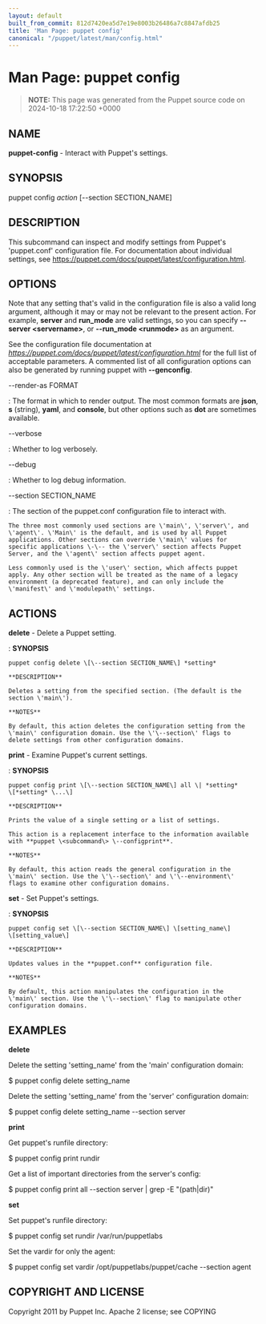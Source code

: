 ```yaml
---
layout: default
built_from_commit: 812d7420ea5d7e19e8003b26486a7c8847afdb25
title: 'Man Page: puppet config'
canonical: "/puppet/latest/man/config.html"
---
```


# Man Page: puppet config

> **NOTE:** This page was generated from the Puppet source code on 2024-10-18 17:22:50 +0000

## NAME
**puppet-config** - Interact with Puppet\'s settings.

## SYNOPSIS
puppet config *action* \[\--section SECTION_NAME\]

## DESCRIPTION
This subcommand can inspect and modify settings from Puppet\'s
\'puppet.conf\' configuration file. For documentation about individual
settings, see https://puppet.com/docs/puppet/latest/configuration.html.

## OPTIONS
Note that any setting that\'s valid in the configuration file is also a
valid long argument, although it may or may not be relevant to the
present action. For example, **server** and **run_mode** are valid
settings, so you can specify **\--server \<servername\>**, or
**\--run_mode \<runmode\>** as an argument.

See the configuration file documentation at
*https://puppet.com/docs/puppet/latest/configuration.html* for the full
list of acceptable parameters. A commented list of all configuration
options can also be generated by running puppet with **\--genconfig**.

\--render-as FORMAT

:   The format in which to render output. The most common formats are
    **json**, **s** (string), **yaml**, and **console**, but other
    options such as **dot** are sometimes available.

\--verbose

:   Whether to log verbosely.

\--debug

:   Whether to log debug information.

\--section SECTION_NAME

:   The section of the puppet.conf configuration file to interact with.

    The three most commonly used sections are \'main\', \'server\', and
    \'agent\'. \'Main\' is the default, and is used by all Puppet
    applications. Other sections can override \'main\' values for
    specific applications \-\-- the \'server\' section affects Puppet
    Server, and the \'agent\' section affects puppet agent.

    Less commonly used is the \'user\' section, which affects puppet
    apply. Any other section will be treated as the name of a legacy
    environment (a deprecated feature), and can only include the
    \'manifest\' and \'modulepath\' settings.

## ACTIONS
**delete** - Delete a Puppet setting.

:   **SYNOPSIS**

    puppet config delete \[\--section SECTION_NAME\] *setting*

    **DESCRIPTION**

    Deletes a setting from the specified section. (The default is the
    section \'main\').

    **NOTES**

    By default, this action deletes the configuration setting from the
    \'main\' configuration domain. Use the \'\--section\' flags to
    delete settings from other configuration domains.

**print** - Examine Puppet\'s current settings.

:   **SYNOPSIS**

    puppet config print \[\--section SECTION_NAME\] all \| *setting*
    \[*setting* \...\]

    **DESCRIPTION**

    Prints the value of a single setting or a list of settings.

    This action is a replacement interface to the information available
    with **puppet \<subcommand\> \--configprint**.

    **NOTES**

    By default, this action reads the general configuration in the
    \'main\' section. Use the \'\--section\' and \'\--environment\'
    flags to examine other configuration domains.

**set** - Set Puppet\'s settings.

:   **SYNOPSIS**

    puppet config set \[\--section SECTION_NAME\] \[setting_name\]
    \[setting_value\]

    **DESCRIPTION**

    Updates values in the **puppet.conf** configuration file.

    **NOTES**

    By default, this action manipulates the configuration in the
    \'main\' section. Use the \'\--section\' flag to manipulate other
    configuration domains.

## EXAMPLES
**delete**

Delete the setting \'setting_name\' from the \'main\' configuration
domain:

\$ puppet config delete setting_name

Delete the setting \'setting_name\' from the \'server\' configuration
domain:

\$ puppet config delete setting_name \--section server

**print**

Get puppet\'s runfile directory:

\$ puppet config print rundir

Get a list of important directories from the server\'s config:

\$ puppet config print all \--section server \| grep -E \"(path\|dir)\"

**set**

Set puppet\'s runfile directory:

\$ puppet config set rundir /var/run/puppetlabs

Set the vardir for only the agent:

\$ puppet config set vardir /opt/puppetlabs/puppet/cache \--section
agent

## COPYRIGHT AND LICENSE
Copyright 2011 by Puppet Inc. Apache 2 license; see COPYING
